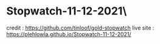 # Stopwatch-11-12-2021\

credit : https://github.com/tinloof/gold-stopwatch
live site : https://plehlowla.github.io/Stopwatch-11-12-2021/
